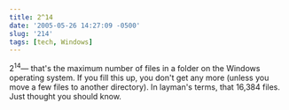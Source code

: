 ```yaml
---
title: 2^14
date: '2005-05-26 14:27:09 -0500'
slug: '214'
tags: [tech, Windows]
---
```


2<sup>14</sup>&mdash; that's the maximum number of files in a folder on the
Windows operating system. If you fill this up, you don't get any more (unless
you move a few files to another directory). In layman's terms, that 16,384
files. Just thought you should know.

